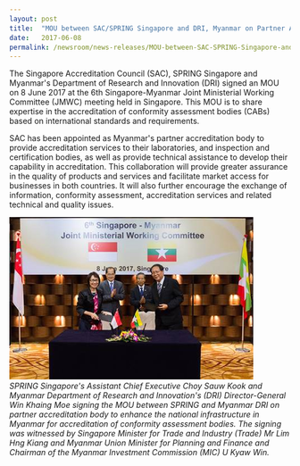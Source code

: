 ```yaml
---
layout: post
title:  "MOU between SAC/SPRING Singapore and DRI, Myanmar on Partner Accreditation Body"
date:   2017-06-08
permalink: /newsroom/news-releases/MOU-between-SAC-SPRING-Singapore-and-DRI-Myanmar-on-Partner-Accreditation-Body
---
```


The Singapore Accreditation Council (SAC), SPRING Singapore and Myanmar's Department of Research and Innovation (DRI) signed an MOU on 8 June 2017 at the 6th Singapore-Myanmar Joint Ministerial Working Committee (JMWC) meeting held in Singapore. This MOU is to share expertise in the accreditation of conformity assessment bodies (CABs) based on international standards and requirements.
 
SAC has been appointed as Myanmar's partner accreditation body to provide accreditation services to their laboratories, and inspection and certification bodies, as well as provide technical assistance to develop their capability in accreditation. This collaboration will provide greater assurance in the quality of products and services and facilitate market access for businesses in both countries. It will also further encourage the exchange of information, conformity assessment, accreditation services and related technical and quality issues.

![Myanmmar MOU](/images/press-release/photos/Myanmar-MOU.png)  
*SPRING Singapore's Assistant Chief Executive Choy Sauw Kook and Myanmar Department of Research and Innovation's (DRI) Director-General Win Khaing Moe signing the MOU between SPRING and Myanmar DRI on partner accreditation body to enhance the national infrastructure in Myanmar for accreditation of conformity assessment bodies. The signing was witnessed by Singapore Minister for Trade and Industry (Trade) Mr Lim Hng Kiang and Myanmar Union Minister for Planning and Finance and Chairman of the Myanmar Investment Commission (MIC) U Kyaw Win.*


 
